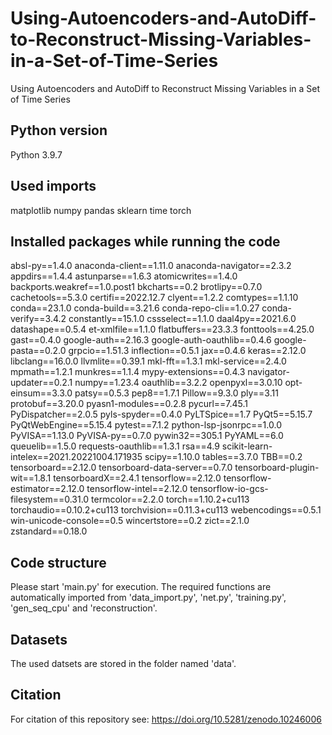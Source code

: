 # Using-Autoencoders-and-AutoDiff-to-Reconstruct-Missing-Variables-in-a-Set-of-Time-Series
Using Autoencoders and AutoDiff to Reconstruct Missing Variables in a Set of Time Series



## Python version
Python 3.9.7


## Used imports
matplotlib
numpy
pandas
sklearn
time
torch


## Installed packages while running the code
absl-py==1.4.0
anaconda-client==1.11.0
anaconda-navigator==2.3.2
appdirs==1.4.4
astunparse==1.6.3
atomicwrites==1.4.0
backports.weakref==1.0.post1
bkcharts==0.2
brotlipy==0.7.0
cachetools==5.3.0
certifi==2022.12.7
clyent==1.2.2
comtypes==1.1.10
conda==23.1.0
conda-build==3.21.6
conda-repo-cli==1.0.27
conda-verify==3.4.2
constantly==15.1.0
cssselect==1.1.0
daal4py==2021.6.0
datashape==0.5.4
et-xmlfile==1.1.0
flatbuffers==23.3.3
fonttools==4.25.0
gast==0.4.0
google-auth==2.16.3
google-auth-oauthlib==0.4.6
google-pasta==0.2.0
grpcio==1.51.3
inflection==0.5.1
jax==0.4.6
keras==2.12.0
libclang==16.0.0
llvmlite==0.39.1
mkl-fft==1.3.1
mkl-service==2.4.0
mpmath==1.2.1
munkres==1.1.4
mypy-extensions==0.4.3
navigator-updater==0.2.1
numpy==1.23.4
oauthlib==3.2.2
openpyxl==3.0.10
opt-einsum==3.3.0
patsy==0.5.3
pep8==1.7.1
Pillow==9.3.0
ply==3.11
protobuf==3.20.0
pyasn1-modules==0.2.8
pycurl==7.45.1
PyDispatcher==2.0.5
pyls-spyder==0.4.0
PyLTSpice==1.7
PyQt5==5.15.7
PyQtWebEngine==5.15.4
pytest==7.1.2
python-lsp-jsonrpc==1.0.0
PyVISA==1.13.0
PyVISA-py==0.7.0
pywin32==305.1
PyYAML==6.0
queuelib==1.5.0
requests-oauthlib==1.3.1
rsa==4.9
scikit-learn-intelex==2021.20221004.171935
scipy==1.10.0
tables==3.7.0
TBB==0.2
tensorboard==2.12.0
tensorboard-data-server==0.7.0
tensorboard-plugin-wit==1.8.1
tensorboardX==2.4.1
tensorflow==2.12.0
tensorflow-estimator==2.12.0
tensorflow-intel==2.12.0
tensorflow-io-gcs-filesystem==0.31.0
termcolor==2.2.0
torch==1.10.2+cu113
torchaudio==0.10.2+cu113
torchvision==0.11.3+cu113
webencodings==0.5.1
win-unicode-console==0.5
wincertstore==0.2
zict==2.1.0
zstandard==0.18.0


## Code structure
Please start 'main.py' for execution. The required functions are automatically imported from 'data_import.py', 'net.py', 'training.py', 'gen_seq_cpu' and 'reconstruction'. 

## Datasets
The used datsets are stored in the folder named 'data'.


## Citation
For citation of this repository see:  https://doi.org/10.5281/zenodo.10246006
